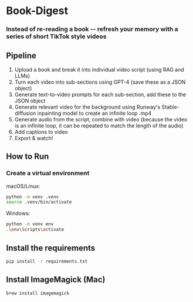 # Book-Digest

### Instead of re-reading a book -- refresh your memory with a series of short TikTok style videos

## Pipeline

1. Upload a book and break it into individual video script (using RAG and LLMs)
2. Turn each video into sub-sections using GPT-4 (save these as a JSON object)
3. Generate text-to-video prompts for each sub-section, add these to the JSON object
4. Generate relevant video for the background using Runway's Stable-diffusion inpainting model to create an infinite loop .mp4
5. Generate audio from the script, combine with video (because the video is an infinite loop, it can be repeated to match the length of the audio)
6. Add captions to video
7. Export & watch!

## How to Run

### Create a virtual environment

 macOS/Linux:

```bash
python -m venv .venv
source .venv/bin/activate
```

Windows:

```bash
python -m venv env
.\env\Scripts\activate
```

## Install the requirements

```bash
pip install -r requirements.txt
```

## Install ImageMagick (Mac)

```bash
brew install imagemagick
```